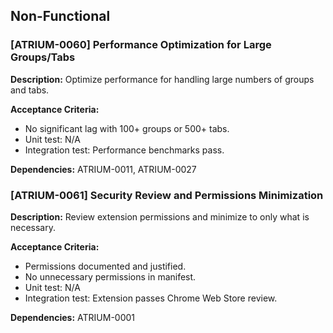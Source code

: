 ## Non-Functional

### [ATRIUM-0060] Performance Optimization for Large Groups/Tabs
**Description:**
Optimize performance for handling large numbers of groups and tabs.

**Acceptance Criteria:**
- No significant lag with 100+ groups or 500+ tabs.
- Unit test: N/A
- Integration test: Performance benchmarks pass.

**Dependencies:** ATRIUM-0011, ATRIUM-0027

### [ATRIUM-0061] Security Review and Permissions Minimization
**Description:**
Review extension permissions and minimize to only what is necessary.

**Acceptance Criteria:**
- Permissions documented and justified.
- No unnecessary permissions in manifest.
- Unit test: N/A
- Integration test: Extension passes Chrome Web Store review.

**Dependencies:** ATRIUM-0001